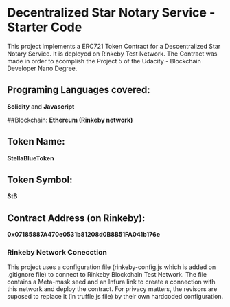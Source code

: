 # Decentralized Star Notary Service - Starter Code

This project implements a ERC721 Token Contract for a Descentralized Star Notary Service.
It is deployed on Rinkeby Test Network.
The Contract was made in order to acomplish the Project 5 of the Udacity - Blockchain Developer Nano Degree.

## Programing Languages covered:
__Solidity__ and __Javascript__

##Blockchain:
__Ethereum (Rinkeby network)__

## Token Name:
__StellaBlueToken__

## Token Symbol:
__StB__

## Contract Address (on Rinkeby):
__0x07185887A470e0531b81208d0B8B51FA041b176e__ 


### Rinkeby Network Conecction
This project uses a configuration file (rinkeby-config.js which is added on .gitignore file) to connect to Rinkeby Blockchain Test Network.
The file contains a Meta-mask seed and an Infura link to create a connection with this network and deploy the contract. For privacy matters, the revisors are suposed to replace it (in truffle.js file) by their own hardcoded configuration. 